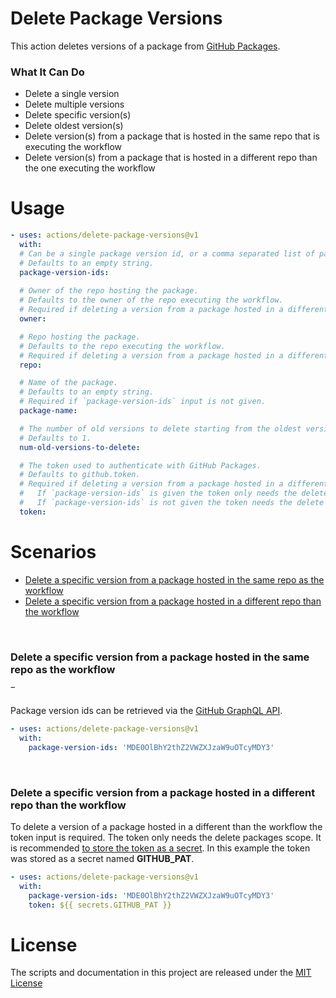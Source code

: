 # Delete Package Versions

This action deletes versions of a package from [GitHub Packages](https://github.com/features/packages). 

### What It Can Do

* Delete a single version
* Delete multiple versions
* Delete specific version(s) 
* Delete oldest version(s)
* Delete version(s) from a package that is hosted in the same repo that is executing the workflow
* Delete version(s) from a package that is hosted in a different repo than the one executing the workflow

# Usage

```yaml
- uses: actions/delete-package-versions@v1
  with:
  # Can be a single package version id, or a comma separated list of package version ids.
  # Defaults to an empty string.
  package-version-ids:
  
  # Owner of the repo hosting the package.
  # Defaults to the owner of the repo executing the workflow.
  # Required if deleting a version from a package hosted in a different repo than the one executing the workflow.
  owner:

  # Repo hosting the package.
  # Defaults to the repo executing the workflow.
  # Required if deleting a version from a package hosted in a different repo than the one executing the workflow.
  repo:

  # Name of the package.
  # Defaults to an empty string.
  # Required if `package-version-ids` input is not given.
  package-name:

  # The number of old versions to delete starting from the oldest version.
  # Defaults to 1.
  num-old-versions-to-delete:

  # The token used to authenticate with GitHub Packages.
  # Defaults to github.token.
  # Required if deleting a version from a package hosted in a different repo than the one executing the workflow.
  #   If `package-version-ids` is given the token only needs the delete packages scope.
  #   If `package-version-ids` is not given the token needs the delete packages scope and the read packages scope
  token:
```

# Scenarios

* [Delete a specific version from a package hosted in the same repo as the workflow](#delete-a-specific-version-from-a-package-hosted-in-the-same-repo-as-the-workflow)
* [Delete a specific version from a package hosted in a different repo than the workflow](#delete-a-specific-version-from-a-package-hosted-in-a-different-repo-than-the-workflow)

<br>

### Delete a specific version from a package hosted in the same repo as the workflow

&oline;

Package version ids can be retrieved via the [GitHub GraphQL API](https://developer.github.com/v4/previews/#github-packages).

```yaml
- uses: actions/delete-package-versions@v1
  with:
    package-version-ids: 'MDE0OlBhY2thZ2VWZXJzaW9uOTcyMDY3'
```

<br>

### Delete a specific version from a package hosted in a different repo than the workflow

To delete a version of a package hosted in a different than the workflow the token input is required. The token only needs the delete packages scope. It is recommended [to store the token as a secret](https://help.github.com/en/actions/configuring-and-managing-workflows/creating-and-storing-encrypted-secrets). In this example the token was stored as a secret named __GITHUB_PAT__.

```yaml
- uses: actions/delete-package-versions@v1
  with:
    package-version-ids: 'MDE0OlBhY2thZ2VWZXJzaW9uOTcyMDY3'
    token: ${{ secrets.GITHUB_PAT }}
```



# License

The scripts and documentation in this project are released under the [MIT License](https://github.com/actions/delete-package-versions/blob/master/LICENSE)

